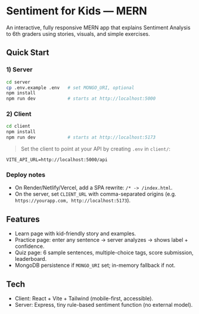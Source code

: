 # Sentiment for Kids — MERN

An interactive, fully responsive MERN app that explains Sentiment Analysis to 6th graders using stories, visuals, and simple exercises.

## Quick Start

### 1) Server
```bash
cd server
cp .env.example .env   # set MONGO_URI, optional
npm install
npm run dev            # starts at http://localhost:5000
```

### 2) Client
```bash
cd client
npm install
npm run dev            # starts at http://localhost:5173
```

> Set the client to point at your API by creating `.env` in `client/`:
```
VITE_API_URL=http://localhost:5000/api
```

### Deploy notes
- On Render/Netlify/Vercel, add a SPA rewrite: `/* -> /index.html`.
- On the server, set `CLIENT_URL` with comma-separated origins (e.g. `https://yourapp.com, http://localhost:5173`).

## Features
- Learn page with kid-friendly story and examples.
- Practice page: enter any sentence → server analyzes → shows label + confidence.
- Quiz page: 6 sample sentences, multiple-choice tags, score submission, leaderboard.
- MongoDB persistence if `MONGO_URI` set; in-memory fallback if not.

## Tech
- Client: React + Vite + Tailwind (mobile-first, accessible).
- Server: Express, tiny rule-based sentiment function (no external model).
